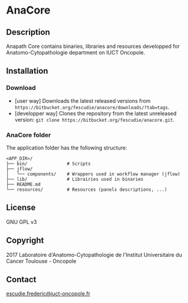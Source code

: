 # AnaCore

## Description
Anapath Core contains binaries, libraries and resources developped for
Anatomo-Cytopathologie department on IUCT Oncopole.

## Installation
### Download

* [user way] Downloads the latest released versions from `https://bitbucket.org/fescudie/anacore/downloads/?tab=tags`.
* [developper way] Clones the repository from the latest unreleased version: `git clone https://bitbucket.org/fescudie/anacore.git`.

### AnaCore folder
The application folder has the following structure:

    <APP_DIR>/
    ├── bin/               # Scripts
    ├── jflow/
    │   └── components/    # Wrappers used in workflow manager (jflow)
    ├── lib/               # Librairies used in binaries
    ├── README.md
    └── resources/         # Resources (panels descriptions, ...)

## License
GNU GPL v3

## Copyright
2017 Laboratoire d'Anatomo-Cytopathologie de l'Institut Universitaire du Cancer
Toulouse - Oncopole

## Contact
escudie.frederic@iuct-oncopole.fr
